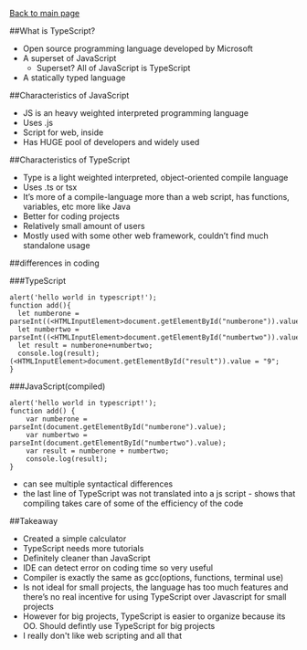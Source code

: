 [Back to main page](https://ereeq.github.io/proglangblog/)

##What is TypeScript?

* Open source programming language developed by Microsoft
* A superset of JavaScript
  * Superset? All of JavaScript is TypeScript
* A statically typed language

##Characteristics of JavaScript

* JS is an heavy weighted interpreted programming language
* Uses .js
* Script for web, inside <script> </script>
* Has HUGE pool of developers and widely used

##Characteristics of TypeScript

* Type is a light weighted interpreted, object-oriented compile language
* Uses .ts or tsx
* It’s more of a compile-language more than a web script, has functions, variables, etc more like Java
* Better for coding projects
* Relatively small amount of users
* Mostly used with some other web framework, couldn’t find much standalone usage

##differences in coding

###TypeScript
```
alert('hello world in typescript!');
function add(){
  let numberone = parseInt((<HTMLInputElement>document.getElementById("numberone")).value);
  let numbertwo = parseInt((<HTMLInputElement>document.getElementById("numbertwo")).value);
  let result = numberone+numbertwo;
  console.log(result);
(<HTMLInputElement>document.getElementById("result")).value = "9";
}

```

###JavaScript(compiled)
```
alert('hello world in typescript!');
function add() {
    var numberone = parseInt(document.getElementById("numberone").value);
    var numbertwo = parseInt(document.getElementById("numbertwo").value);
    var result = numberone + numbertwo;
    console.log(result);
}
```
* can see multiple syntactical differences
* the last line of TypeScript was not translated into a js script - shows that compiling takes care of some of the efficiency of the code

##Takeaway

* Created a simple calculator
* TypeScript needs more tutorials
* Definitely cleaner than JavaScript
* IDE can detect error on coding time so very useful
* Compiler is exactly the same as gcc(options, functions, terminal use)
* Is not ideal for small projects, the language has too much features and there’s no real incentive for using TypeScript over Javascript for small projects
* However for big projects, TypeScript is easier to organize because its OO. Should defintly use TypeScript for big projects
* I really don't like web scripting and all that
